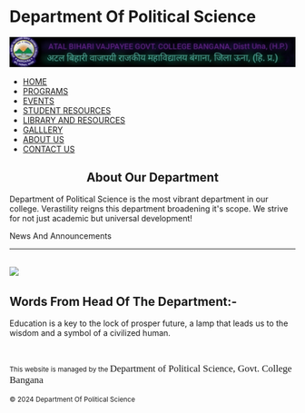
<html lang="eng">
<meta charset="utf-8">
<link rel="stylesheet" type="text/css" href="main.css">
<head>
<meta name="viewport" content="width=device-width, initial-scale=1.0">
<title>
Home | Department of Political Science
</title>
</head>
<topblock>
<body>

<h1 class="family1"> Department Of Political Science </h1>
<img src="gcbanganalogo.jpeg" class="imglogo">

<nav>
<ul class="menu">
<li>
<a href="https://gcbdeptofpolsci.github.io/"> HOME </a>
</li>
<li>
<a href="./programs"> PROGRAMS </a>
</li>
<li>
<a href="./events"> EVENTS </a>
</li>
<li>
<a href="./resources"> STUDENT RESOURCES </a>
</li>
<li>
<a href="./libresources"> LIBRARY AND RESOURCES </a>
</li>

<li>
<a href="./gallery"> GALLLERY </a>
</li>
<li>
<a href="./about-us"> ABOUT US </a>
</li>
<li>
<a href="./contact-us"> CONTACT US </a>
</li>
</ul>
</nav>
<div class="top">
<div>
<div class="recent0"> <h2 style="text-align:center"> About Our Department</h2>
<p> Department of Political Science is the most vibrant department in our college. Verastility reigns this department broadening it's scope.
We strive for not just academic but universal development!  </p>

</div>

<div class="recent1">
<div class="headline">
News And Announcements
</div>
<hr>

</div>
</div>
<br>

<div class="center">
<img src="https://i.imgur.com/YYJVVGM.jpeg" width="100px"  class="roundimg"> 
</div>
<block1>
<h2>Words From Head Of The Department:-</h2>
<p> Education is a key to the lock of prosper future, a lamp that leads us to the wisdom and a symbol of a civilized human. </p>
</block1>

<br>













<footer>
<p>
<small>
This website is managed by the <small style="font-family:cursive; font-size:17px;"> Department of Political Science, Govt. College Bangana 
</small>
</small>
</p>
<p>
<small> © 2024 Department Of Political Science </small>
</p>
</footer>




